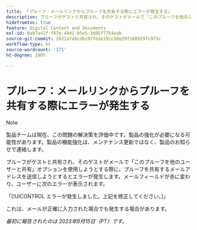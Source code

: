 ```yaml
---
title: 「プルーフ：メールリンクからプルーフを共有する際にエラーが発生する」
description: プルーフがゲストと共有され、そのゲストがメールで「このプルーフを他のユーザーと共有」オプションを使用しようとする際に、プルーフを共有するメールアドレスを送信しようとするとエラーが発生します。メールフィールドが赤に変わり、ユーザーにエラーが表示されます。
hidefromtoc: true
feature: Digital Content and Documents
exl-id: 0ab7a42f-f87e-49d1-b5e5-3d05f7764eab
source-git-commit: 2631a7a9cd6c07feae192cb0e29f168929fc9f3c
workflow-type: ht
source-wordcount: '171'
ht-degree: 100%

---
```


# プルーフ：メールリンクからプルーフを共有する際にエラーが発生する

>[!NOTE]
>
>製品チームは現在、この問題の解決策を評価中です。製品の強化が必要になる可能性があります。製品の機能強化は、メンテナンス更新ではなく、製品のお知らせで連絡します。

プルーフがゲストと共有され、そのゲストがメールで「このプルーフを他のユーザーと共有」オプションを使用しようとする際に、プルーフを共有するメールアドレスを送信しようとするとエラーが発生します。メールフィールドが赤に変わり、ユーザーに次のエラーが表示されます。

「[!UICONTROL エラーが発生しました。上記を修正してください。]」

これは、メールが正確に入力された場合でも発生する場合があります。

_最初に報告されたのは 2023年9月15日（PT）です。_

